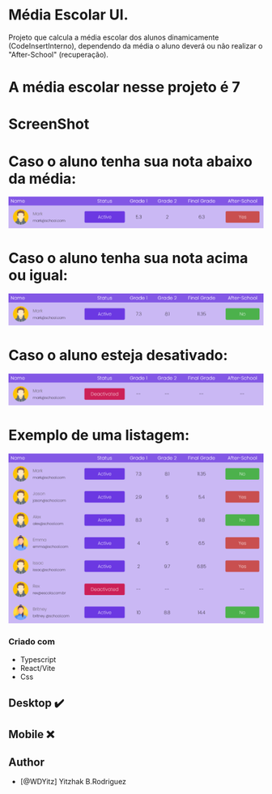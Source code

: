 # Média Escolar UI.
    
Projeto que calcula a média escolar dos alunos dinamicamente (CodeInsertInterno), dependendo da média o aluno deverá ou não realizar o "After-School" (recuperação).

# A média escolar nesse projeto é 7 

# ScreenShot

# Caso o aluno tenha sua nota abaixo da média:
![](@/../src/images/reprovado.png)

# Caso o aluno tenha sua nota acima ou igual:
![](@/../src/images/aprovado.png)

# Caso o aluno esteja desativado:
![](@/../src/images/desativado.png)

# Exemplo de uma listagem:
![](@/../src/images/ScreenShot.png)

### Criado com

- Typescript
- React/Vite
- Css

## Desktop ✔️
## Mobile ❌

## Author

- [@WDYitz] Yitzhak B.Rodriguez
